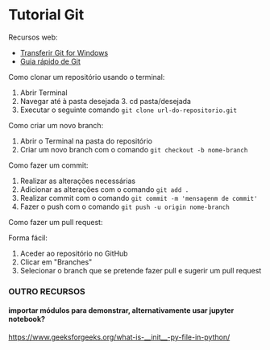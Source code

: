 
# Tutorial Git

Recursos web:

- [Transferir Git for Windows](https://git-scm.com/download/win)
- [Guia rápido de Git](https://github.com/git-guides)

Como clonar um repositório usando o terminal:

1. Abrir Terminal
2. Navegar até à pasta desejada
   3. cd pasta/desejada
3. Executar o seguinte comando `git clone url-do-repositorio.git`

Como criar um novo branch:

1. Abrir o Terminal na pasta do repositório
2. Criar um novo branch com o comando `git checkout -b nome-branch`

Como fazer um commit:

1. Realizar as alterações necessárias
2. Adicionar as alterações com o comando `git add .`
3. Realizar commit com o comando `git commit -m 'mensagenm de commit'`
4. Fazer o push com o comando `git push -u origin nome-branch`

Como fazer um pull request:

Forma fácil:
1. Aceder ao repositório no GitHub
2. Clicar em "Branches"
3. Selecionar o branch que se pretende fazer pull e sugerir um pull request

### OUTRO RECURSOS 

#### importar módulos para demonstrar, alternativamente usar jupyter notebook?

https://www.geeksforgeeks.org/what-is-__init__-py-file-in-python/
